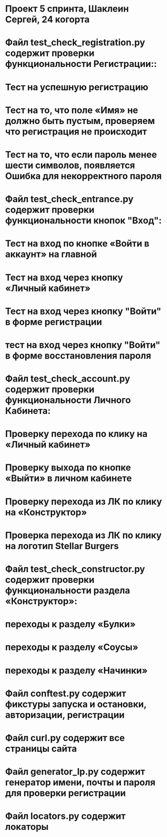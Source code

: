 # Проект 5 спринта, Шаклеин Сергей, 24 когорта# Файл test_check_registration.py содержит проверки функциональности Регистрации::# Тест на успешную регистрацию# Тест на то, что поле «Имя» не должно быть пустым, проверяем что регистрация не происходит# Тест на то, что если пароль менее шести символов, появляется Ошибка для некорректного пароля# Файл test_check_entrance.py содержит проверки функциональности кнопок "Вход":# Тест на вход по кнопке «Войти в аккаунт» на главной# Тест на вход через кнопку «Личный кабинет»# Тест на вход через кнопку "Войти" в форме регистрации# тест на вход через кнопку "Войти" в форме восстановления пароля# Файл test_check_account.py содержит проверки функциональности Личного Кабинета:# Проверку перехода по клику на «Личный кабинет»# Проверку выхода по кнопке «Выйти» в личном кабинете# Проверку перехода из ЛК по клику на «Конструктор»# Проверка перехода из ЛК по клику на логотип Stellar Burgers# Файл test_check_constructor.py содержит проверки функциональности раздела «Конструктор»:# переходы к разделу «Булки»# переходы к разделу «Соусы»# переходы к разделу «Начинки»# Файл conftest.py содержит фикстуры запуска и остановки, авторизации, регистрации# Файл curl.py содержит все страницы сайта# Файл generator_lp.py содержит генератор имени, почты и пароля для проверки регистрации# Файл locators.py содержит локаторы